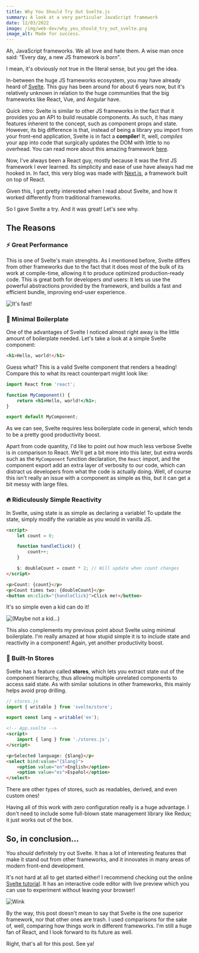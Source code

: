 ```yaml
---
title: Why You Should Try Out Svelte.js
summary: A look at a very particular JavaScript framework
date: 12/03/2022
image: /img/web-dev/why_you_should_try_out_svelte.png
image_alt: Made for success.
---
```


Ah, JavaScript frameworks. We all love and hate them. A wise man once said: "Every day, a new JS framework is born".

I mean, it's obviously not true in the literal sense, but you get the idea.

In-between the huge JS frameworks ecosystem, you may have already heard of [Svelte](https://svelte.dev/). This guy has been around for about 6 years now, but it's relatively unknown in relation to the huge communities that the big frameworks like React, Vue, and Angular have.

Quick intro: Svelte is similar to other JS frameworks in the fact that it provides you an API to build reusable components. As such, it has many features inherent to the concept, such as component props and state. However, its big difference is that, instead of being a library you import from your front-end application, Svelte is in fact a **compiler**! It, well, _compiles_ your app into code that surgically updates the DOM with little to no overhead. You can read more about this amazing framework [here](https://en.wikipedia.org/wiki/Svelte).

Now, I've always been a React guy, mostly because it was the first JS framework I ever learned. Its simplicity and ease of use have always had me hooked in. In fact, this very blog was made with [Next.js](https://nextjs.org/), a framework built on top of React.

Given this, I got pretty interested when I read about Svelte, and how it worked differently from traditional frameworks.

So I gave Svelte a try. And it was great! Let's see why.

## The Reasons

### ⚡ Great Performance

This is one of Svelte's main strenghts. As I mentioned before, Svelte differs from other frameworks due to the fact that it does most of the bulk of its work at compile-time, allowing it to produce optimized production-ready code. This is great both for developers _and_ users: It lets us use the powerful abstractions provided by the framework, and builds a fast and efficient bundle, improving end-user experience.

![It's fast!](/img/guy_running.gif)

### 🧱 Minimal Boilerplate

One of the advantages of Svelte I noticed almost right away is the little amount of boilerplate needed. Let's take a look at a simple Svelte component:

```html
<h1>Hello, world!</h1>
```

Guess what? This is a valid Svelte component that renders a heading! Compare this to what its react counterpart might look like:

```jsx
import React from 'react';

function MyComponent() {
	return <h1>Hello, world!</h1>;
}

export default MyComponent;
```

As we can see, Svelte requires less boilerplate code in general, which tends to be a pretty good productivity boost.

Apart from code quantity, I'd like to point out how much less verbose Svelte is in comparison to React. We'll get a bit more into this later, but extra words such as the `MyComponent` function declaration, the `React` import, and the component export add an extra layer of verbosity to our code, which can distract us developers from what the code is actually doing. Well, of course this isn't really an issue with a component as simple as this, but it can get a bit messy with large files.

### 🔥 Ridiculously Simple Reactivity

In Svelte, using state is as simple as declaring a variable! To update the state, simply modify the variable as you would in vanilla JS.

```html
<script>
	let count = 0;

	function handleClick() {
		count++;
	}

	$: doubleCount = count * 2; // Will update when count changes
</script>

<p>Count: {count}</p>
<p>Count times two: {doubleCount}</p>
<button on:click="{handleClick}">Click me!</button>
```

It's so simple even a kid can do it!

![(Maybe not a kid...)](/img/kid_falling.gif)

This also complements my previous point about Svelte using minimal boilerplate. I'm really amazed at how stupid simple it is to include state and reactivity in a component! Again, yet another productivity boost.

### 🏪 Built-In Stores

Svelte has a feature called **stores**, which lets you extract state out of the component hierarchy, thus allowing multiple unrelated components to access said state. As with similar solutions in other frameworks, this mainly helps avoid prop drilling.

```js
// stores.js
import { writable } from 'svelte/store';

export const lang = writable('en');
```

```html
<!-- App.svelte -->
<script>
	import { lang } from './stores.js';
</script>

<p>Selected language: {$lang}</p>
<select bind:value="{$lang}">
	<option value="en">English</option>
	<option value="es">Español</option>
</select>
```

There are other types of stores, such as readables, derived, and even custom ones!

Having all of this work with zero configuration really is a huge advantage. I don't need to include some full-blown state management library like Redux; it just works out of the box.

## So, in conclusion...

You _should_ definitely try out Svelte. It has a lot of interesting features that make it stand out from other frameworks, and it innovates in many areas of modern front-end development.

It's not hard at all to get started either! I recommend checking out the online [Svelte tutorial](https://svelte.dev/tutorial/). It has an interactive code editor with live preview which you can use to experiment without leaving your browser!

![Wink](/img/harry_wink.gif)

By the way, this post doesn't mean to say that Svelte is the one superior framework, nor that other ones are trash. I used comparisons for the sake of, well, comparing how things work in different frameworks. I'm still a huge fan of React, and I look forward to its future as well.

Right, that's all for this post. See ya!

